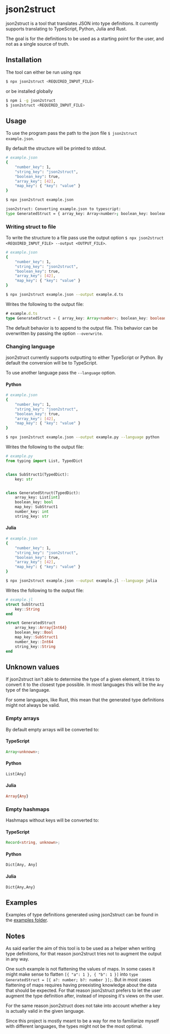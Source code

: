 # json2struct

json2struct is a tool that translates JSON into type definitions. It currently supports translating to TypeScript, Python, Julia and Rust.

The goal is for the definitions to be used as a starting point for the user, and not as a single source of truth.

## Installation

The tool can either be run using npx

```sh
$ npx json2struct <REQUIRED_INPUT_FILE>
```

or be installed globally

```sh
$ npm i -g json2struct
$ json2struct <REQUIRED_INPUT_FILE>
```

## Usage

To use the program pass the path to the json file `$ json2struct example.json`.

By default the structure will be printed to stdout.

```sh
# example.json
{
    "number_key": 1,
    "string_key": "json2struct",
    "boolean_key": true,
    "array_key": [42],
    "map_key": { "key": "value" }
}

$ npx json2struct example.json

json2struct: Converting example.json to typescript:
type GeneratedStruct = { array_key: Array<number>; boolean_key: boolean; map_key: { key: string }; number_key: number; string_key: string }
```

### Writing struct to file

To write the structure to a file pass use the output option `$ npx json2struct <REQUIRED_INPUT_FILE> --output <OUTPUT_FILE>`.

```sh
# example.json
{
    "number_key": 1,
    "string_key": "json2struct",
    "boolean_key": true,
    "array_key": [42],
    "map_key": { "key": "value" }
}

$ npx json2struct example.json --output example.d.ts
```

Writes the following to the output file:

```ts
# example.d.ts
type GeneratedStruct = { array_key: Array<number>; boolean_key: boolean; map_key: { key: string }; number_key: number; string_key: string }
```

The default behavior is to append to the output file. This behavior can be overwritten by passing the option `--overwrite`.

### Changing language

json2struct currently supports outputting to either TypeScript or Python. By default the conversion will be to TypeScript.

To use another language pass the `--language` option.

#### Python

```sh
# example.json
{
    "number_key": 1,
    "string_key": "json2struct",
    "boolean_key": true,
    "array_key": [42],
    "map_key": { "key": "value" }
}

$ npx json2struct example.json --output example.py --language python
```

Writes the following to the output file:

```python
# example.py
from typing import List, TypedDict


class SubStruct1(TypedDict):
    key: str


class GeneratedStruct(TypedDict):
    array_key: List[int]
    boolean_key: bool
    map_key: SubStruct1
    number_key: int
    string_key: str
```

#### Julia

```sh
# example.json
{
    "number_key": 1,
    "string_key": "json2struct",
    "boolean_key": true,
    "array_key": [42],
    "map_key": { "key": "value" }
}

$ npx json2struct example.json --output example.jl --language julia
```

Writes the following to the output file:

```julia
# example.jl
struct SubStruct1
    key::String
end

struct GeneratedStruct
    array_key::Array{Int64}
    boolean_key::Bool
    map_key::SubStruct1
    number_key::Int64
    string_key::String
end
```

## Unknown values

If json2struct isn't able to determine the type of a given element, it tries to convert it to the closest type possible. In most languages this will be the `Any` type of the language.

For some languages, like Rust, this mean that the generated type definitions might not always be valid.

### Empty arrays

By default empty arrays will be converted to:

#### TypeScript

```ts
Array<unknown>;
```

#### Python

```python
List[Any]
```

#### Julia

```julia
Array{Any}
```

### Empty hashmaps

Hashmaps without keys will be converted to:

#### TypeScript

```ts
Record<string, unknown>;
```

#### Python

```python
Dict[Any, Any]
```

#### Julia

```
Dict{Any,Any}
```

## Examples

Examples of type definitions generated using json2struct can be found in the [examples folder](./examples/).

## Notes

As said earlier the aim of this tool is to be used as a helper when writing type definitions, for that reason json2struct tries not to augment the output in any way.

One such example is not flattening the values of maps. In some cases it might make sense to flatten `[{ "a": 1 }, { "b": 1 }]` into `type GeneratedStruct = [{ a?: number; b?: number }];`. But in most cases flattening of maps requires having preexisting knowledge about the data that should be expected. For that reason json2struct prefers to let the user augment the type definition after, instead of imposing it's views on the user.

For the same reason json2struct does not take into account whether a key is actually valid in the given language.

Since this project is mostly meant to be a way for me to familiarize myself with different languages, the types might not be the most optimal.

